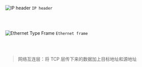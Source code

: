 ![IP header](https://upload.wikimedia.org/wikipedia/commons/thumb/6/60/IPv4_Packet-en.svg/1280px-IPv4_Packet-en.svg.png)
`IP header`

</br></br>

![Ethernet Type Frame](https://upload.wikimedia.org/wikipedia/commons/thumb/1/13/Ethernet_Type_II_Frame_format.svg/1280px-Ethernet_Type_II_Frame_format.svg.png)
`Ethernet frame`

</br></br>

> 网络互连层：将 TCP 层传下来的数据加上目标地址和源地址